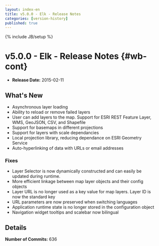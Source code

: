 ```yaml
---
layout: index-en
title: v5.0.0 - Elk - Release Notes
categories: [version-history]
published: true
---
```

{% include JB/setup %}

# v5.0.0 - Elk - Release Notes {#wb-cont}

<div class="toc"></div>

* **Release Date:** 2015-02-11

## What's New

* Asynchronous layer loading
* Ability to reload or remove failed layers
* User can add layers to the map.  Support for ESRI REST Feature Layer, WMS, GeoJSON, CSV, and Shapefile
* Support for basemaps in different projections
* Support for layers with scale dependancies
* Local projection library, reducing dependance on ESRI Geometry Service
* Auto-hyperlinking of data with URLs or email addresses

### Fixes

* Layer Selector is now dynamically constructed and can easily be updated during runtime.
* More efficient linkage between map layer objects and their config objects
* Layer URL is no longer used as a key value for map layers.  Layer ID is now the standard key
* URL parameters are now preserved when switching languages
* Application runtime state is no longer stored in the configuration object
* Navigation widget tooltips and scalebar now bilingual


## Details

**Number of Commits:** 636
